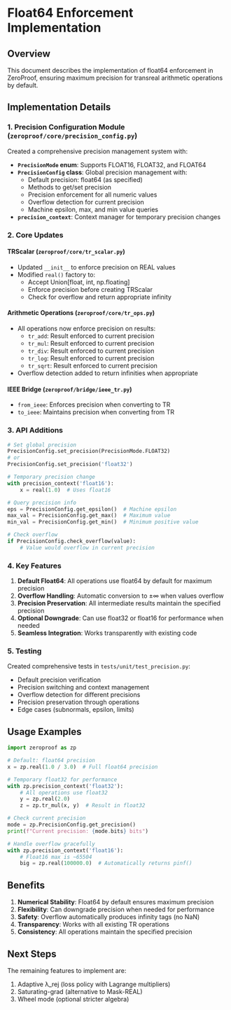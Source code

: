 # Float64 Enforcement Implementation

## Overview
This document describes the implementation of float64 enforcement in ZeroProof, ensuring maximum precision for transreal arithmetic operations by default.

## Implementation Details

### 1. Precision Configuration Module (`zeroproof/core/precision_config.py`)
Created a comprehensive precision management system with:

- **`PrecisionMode` enum**: Supports FLOAT16, FLOAT32, and FLOAT64
- **`PrecisionConfig` class**: Global precision management with:
  - Default precision: float64 (as specified)
  - Methods to get/set precision
  - Precision enforcement for all numeric values
  - Overflow detection for current precision
  - Machine epsilon, max, and min value queries
- **`precision_context`**: Context manager for temporary precision changes

### 2. Core Updates

#### TRScalar (`zeroproof/core/tr_scalar.py`)
- Updated `__init__` to enforce precision on REAL values
- Modified `real()` factory to:
  - Accept Union[float, int, np.floating]
  - Enforce precision before creating TRScalar
  - Check for overflow and return appropriate infinity

#### Arithmetic Operations (`zeroproof/core/tr_ops.py`)
- All operations now enforce precision on results:
  - `tr_add`: Result enforced to current precision
  - `tr_mul`: Result enforced to current precision
  - `tr_div`: Result enforced to current precision
  - `tr_log`: Result enforced to current precision
  - `tr_sqrt`: Result enforced to current precision
- Overflow detection added to return infinities when appropriate

#### IEEE Bridge (`zeroproof/bridge/ieee_tr.py`)
- `from_ieee`: Enforces precision when converting to TR
- `to_ieee`: Maintains precision when converting from TR

### 3. API Additions

```python
# Set global precision
PrecisionConfig.set_precision(PrecisionMode.FLOAT32)
# or
PrecisionConfig.set_precision('float32')

# Temporary precision change
with precision_context('float16'):
    x = real(1.0)  # Uses float16

# Query precision info
eps = PrecisionConfig.get_epsilon()  # Machine epsilon
max_val = PrecisionConfig.get_max()  # Maximum value
min_val = PrecisionConfig.get_min()  # Minimum positive value

# Check overflow
if PrecisionConfig.check_overflow(value):
    # Value would overflow in current precision
```

### 4. Key Features

1. **Default Float64**: All operations use float64 by default for maximum precision
2. **Overflow Handling**: Automatic conversion to ±∞ when values overflow
3. **Precision Preservation**: All intermediate results maintain the specified precision
4. **Optional Downgrade**: Can use float32 or float16 for performance when needed
5. **Seamless Integration**: Works transparently with existing code

### 5. Testing

Created comprehensive tests in `tests/unit/test_precision.py`:
- Default precision verification
- Precision switching and context management
- Overflow detection for different precisions
- Precision preservation through operations
- Edge cases (subnormals, epsilon, limits)

## Usage Examples

```python
import zeroproof as zp

# Default: float64 precision
x = zp.real(1.0 / 3.0)  # Full float64 precision

# Temporary float32 for performance
with zp.precision_context('float32'):
    # All operations use float32
    y = zp.real(2.0)
    z = zp.tr_mul(x, y)  # Result in float32

# Check current precision
mode = zp.PrecisionConfig.get_precision()
print(f"Current precision: {mode.bits} bits")

# Handle overflow gracefully
with zp.precision_context('float16'):
    # Float16 max is ~65504
    big = zp.real(100000.0)  # Automatically returns pinf()
```

## Benefits

1. **Numerical Stability**: Float64 by default ensures maximum precision
2. **Flexibility**: Can downgrade precision when needed for performance
3. **Safety**: Overflow automatically produces infinity tags (no NaN)
4. **Transparency**: Works with all existing TR operations
5. **Consistency**: All operations maintain the specified precision

## Next Steps

The remaining features to implement are:
1. Adaptive λ_rej (loss policy with Lagrange multipliers)
2. Saturating-grad (alternative to Mask-REAL)
3. Wheel mode (optional stricter algebra)
